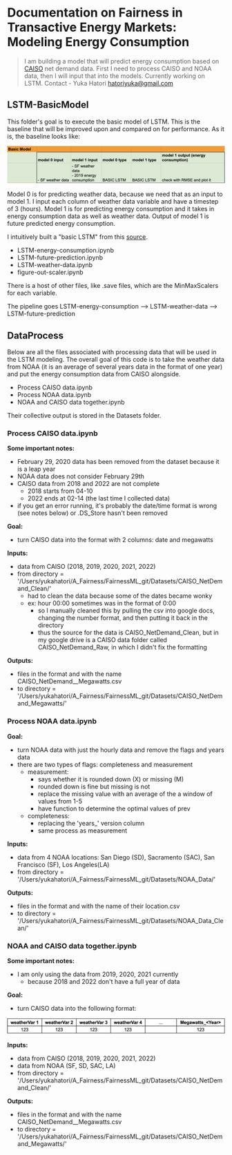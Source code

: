 # Documentation on Fairness in Transactive Energy Markets: Modeling Energy Consumption
> I am building a model that will predict energy consumption based on [CAISO][CAISO_Page] net demand data.
> First I need to process CAISO and NOAA data, then I will input that into the models. 
> Currently working on LSTM. 
> Contact - Yuka Hatori hatoriyuka@gmail.com

## LSTM-BasicModel
This folder's goal is to execute the basic model of LSTM. This is the baseline that will be improved upon and compared on for performance. As it is, the baseline looks like:

![basicModel](https://github.com/yHator/FairnessML_git/blob/main/README_files/basicModel.png)

Model 0 is for predicting weather data, because we need that as an input to model 1. I input each column of weather data variable and have a timestep of 3 (hours). Model 1 is for predicting energy consumption and it takes in energy consumption data as well as weather data. Output of model 1 is future predicted energy consumption. 

I intuitively built a "basic LSTM" from this [source][BasicLSTM].

- LSTM-energy-consumption.ipynb
- LSTM-future-prediction.ipynb
- LSTM-weather-data.ipynb
- figure-out-scaler.ipynb

There is a host of other files, like .save files, which are the MinMaxScalers for each variable. 

The pipeline goes LSTM-energy-consumption --> LSTM-weather-data --> LSTM-future-prediction

## DataProcess
Below are all the files associated with processing data that will be used in the LSTM modeling.
The overall goal of this code is to take the weather data from NOAA (it is an average of several years data in the format of one year) and put the energy consumption data from CAISO alongside. 
- Process CAISO data.ipynb
- Process NOAA data.ipynb
- NOAA and CAISO data together.ipynb

Their collective output is stored in the Datasets folder. 
### Process CAISO data.ipynb ###
**Some important notes:**
- February 29, 2020 data has been removed from the dataset because it is a leap year
- NOAA data does not consider February 29th
- CAISO data from 2018 and 2022 are not complete
  - 2018 starts from 04-10
  - 2022 ends at 02-14 (the last time I collected data)
- if you get an error running, it's probably the date/time format is wrong (see notes below) or .DS_Store hasn't been removed

**Goal:**
- turn CAISO data into the format with 2 columns: date and megawatts

**Inputs:**
- data from CAISO (2018, 2019, 2020, 2021, 2022)
- from directory = '/Users/yukahatori/A_Fairness/FairnessML_git/Datasets/CAISO_NetDemand_Clean/'
  - had to clean the data because some of the dates became wonky
  - ex: hour 00:00 sometimes was in the format of 0:00
    - so I manually cleaned this by pulling the csv into google docs, changing the number format, and then putting it back in the directory
    - thus the source for the data is CAISO_NetDemand_Clean, but in my google drive is a CAISO data folder called CAISO_NetDemand_Raw, in which I didn't fix the formatting

**Outputs:**
- files in the format and with the name CAISO_NetDemand_<date>_Megawatts.csv
- to directory = '/Users/yukahatori/A_Fairness/FairnessML_git/Datasets/CAISO_NetDemand_Megawatts/'

### Process NOAA data.ipynb ###
**Goal:**
- turn NOAA data with just the hourly data and remove the flags and years data
- there are two types of flags: completeness and measurement
  - measurement:
    - says whether it is rounded down (X) or missing (M)
    - rounded down is fine but missing is not
    - replace the missing value with an average of the a window of values from 1-5
    - have function to determine the optimal values of prev 
  - completeness:
    - replacing the 'years_' version column
    - same process as measurement

**Inputs:**
- data from 4 NOAA locations: San Diego (SD), Sacramento (SAC), San Francisco (SF), Los Angeles(LA)
- from directory = '/Users/yukahatori/A_Fairness/FairnessML_git/Datasets/NOAA_Data/'

**Outputs:**
- files in the format and with the name of their location.csv
- to directory = '/Users/yukahatori/A_Fairness/FairnessML_git/Datasets/NOAA_Data_Clean/'

### NOAA and CAISO data together.ipynb ###
**Some important notes:**
- I am only using the data from 2019, 2020, 2021 currently
  - because 2018 and 2022 don't have a full year of data

**Goal:**
- turn CAISO data into the following format:

![Megawatts](https://github.com/yHator/FairnessML_git/blob/main/README_files/megawatts.png)

**Inputs:**
- data from CAISO (2018, 2019, 2020, 2021, 2022)
- data from NOAA (SF, SD, SAC, LA)
- from directory = '/Users/yukahatori/A_Fairness/FairnessML_git/Datasets/CAISO_NetDemand_Clean/'

**Outputs:**
- files in the format and with the name CAISO_NetDemand_<date>_Megawatts.csv
- to directory = '/Users/yukahatori/A_Fairness/FairnessML_git/Datasets/CAISO_NetDemand_Megawatts/'


[//]: # (These are reference links used in the body of this note and get stripped out when the markdown processor does its job. There is no need to format nicely because it shouldn't be seen. Thanks SO - http://stackoverflow.com/questions/4823468/store-comments-in-markdown-syntax)

   [CAISO_Page]: <https://www.caiso.com/TodaysOutlook/Pages/default.aspx>
   [BasicLSTM]: <https://towardsdatascience.com/17-rules-of-thumb-for-building-a-neural-network-93356f9930af>


